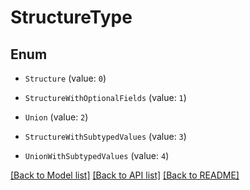 # StructureType


## Enum

* `Structure` (value: `0`)

* `StructureWithOptionalFields` (value: `1`)

* `Union` (value: `2`)

* `StructureWithSubtypedValues` (value: `3`)

* `UnionWithSubtypedValues` (value: `4`)

[[Back to Model list]](../README.md#documentation-for-models) [[Back to API list]](../README.md#documentation-for-api-endpoints) [[Back to README]](../README.md)


